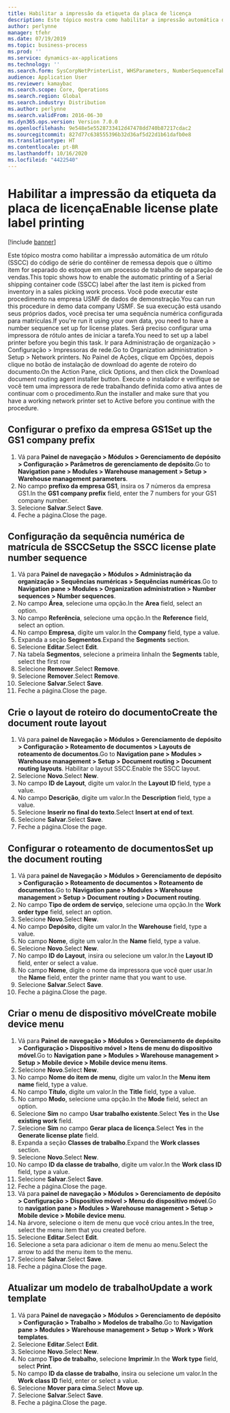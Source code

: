 ```yaml
---
title: Habilitar a impressão da etiqueta da placa de licença
description: Este tópico mostra como habilitar a impressão automática de um rótulo (SSCC) do código de série do contêiner de remessa depois que o último item for separado do estoque em um processo de trabalho de separação de vendas.
author: perlynne
manager: tfehr
ms.date: 07/19/2019
ms.topic: business-process
ms.prod: ''
ms.service: dynamics-ax-applications
ms.technology: ''
ms.search.form: SysCorpNetPrinterList, WHSParameters, NumberSequenceTableListPage, NumberSequenceDetails, WHSDocumentRoutingLayout, WHSDocumentRouting, WHSRFMenuItem, WHSRFMenu, WHSWorkTemplateTable, WHSLicensePlateLabelBuildConfig, WHSLicensePlateLabel
audience: Application User
ms.reviewer: kamaybac
ms.search.scope: Core, Operations
ms.search.region: Global
ms.search.industry: Distribution
ms.author: perlynne
ms.search.validFrom: 2016-06-30
ms.dyn365.ops.version: Version 7.0.0
ms.openlocfilehash: 9e548e5e5528733412d47478dd740b87217cdac2
ms.sourcegitcommit: 827d77c638555396b32d36af5d22d1b61dafb0e8
ms.translationtype: HT
ms.contentlocale: pt-BR
ms.lasthandoff: 10/16/2020
ms.locfileid: "4422540"
---
```

# <a name="enable-license-plate-label-printing"></a><span data-ttu-id="3ec9f-103">Habilitar a impressão da etiqueta da placa de licença</span><span class="sxs-lookup"><span data-stu-id="3ec9f-103">Enable license plate label printing</span></span>

[!include [banner](../../includes/banner.md)]

<span data-ttu-id="3ec9f-104">Este tópico mostra como habilitar a impressão automática de um rótulo (SSCC) do código de série do contêiner de remessa depois que o último item for separado do estoque em um processo de trabalho de separação de vendas.</span><span class="sxs-lookup"><span data-stu-id="3ec9f-104">This topic shows how to enable the automatic printing of a Serial shipping container code (SSCC) label after the last item is picked from inventory in a sales picking work process.</span></span> <span data-ttu-id="3ec9f-105">Você pode executar este procedimento na empresa USMF de dados de demonstração.</span><span class="sxs-lookup"><span data-stu-id="3ec9f-105">You can run this procedure in demo data company USMF.</span></span> <span data-ttu-id="3ec9f-106">Se sua execução está usando seus próprios dados, você precisa ter uma sequência numérica configurada para matrículas.</span><span class="sxs-lookup"><span data-stu-id="3ec9f-106">If you're run it using your own data, you need to have a number sequence set up for license plates.</span></span> <span data-ttu-id="3ec9f-107">Será preciso configurar uma impressora de rótulo antes de iniciar a tarefa.</span><span class="sxs-lookup"><span data-stu-id="3ec9f-107">You need to set up a label printer before you begin this task.</span></span> <span data-ttu-id="3ec9f-108">Ir para Administração de organização > Configuração > Impressoras de rede.</span><span class="sxs-lookup"><span data-stu-id="3ec9f-108">Go to Organization administration > Setup > Network printers.</span></span> <span data-ttu-id="3ec9f-109">No Painel de Ações, clique em Opções, depois clique no botão de instalação de download do agente de roteiro do documento.</span><span class="sxs-lookup"><span data-stu-id="3ec9f-109">On the Action Pane, click Options, and then click the Download document routing agent installer button.</span></span> <span data-ttu-id="3ec9f-110">Execute o instalador e verifique se você tem uma impressora de rede trabalhando definida como ativa antes de continuar com o procedimento.</span><span class="sxs-lookup"><span data-stu-id="3ec9f-110">Run the installer and make sure that you have a working network printer set to Active before you continue with the procedure.</span></span>


## <a name="set-up-the-gs1-company-prefix"></a><span data-ttu-id="3ec9f-111">Configurar o prefixo da empresa GS1</span><span class="sxs-lookup"><span data-stu-id="3ec9f-111">Set up the GS1 company prefix</span></span>
1. <span data-ttu-id="3ec9f-112">Vá para **Painel de navegação > Módulos > Gerenciamento de depósito > Configuração > Parâmetros de gerenciamento de depósito**.</span><span class="sxs-lookup"><span data-stu-id="3ec9f-112">Go to **Navigation pane > Modules > Warehouse management > Setup > Warehouse management parameters**.</span></span>
2. <span data-ttu-id="3ec9f-113">No campo **prefixo da empresa GS1**, insira os 7 números da empresa GS1.</span><span class="sxs-lookup"><span data-stu-id="3ec9f-113">In the **GS1 company prefix** field, enter the 7 numbers for your GS1 company number.</span></span>
3. <span data-ttu-id="3ec9f-114">Selecione **Salvar**.</span><span class="sxs-lookup"><span data-stu-id="3ec9f-114">Select **Save**.</span></span>
4. <span data-ttu-id="3ec9f-115">Feche a página.</span><span class="sxs-lookup"><span data-stu-id="3ec9f-115">Close the page.</span></span>

## <a name="setup-the-sscc-license-plate-number-sequence"></a><span data-ttu-id="3ec9f-116">Configuração da sequência numérica de matrícula de SSCC</span><span class="sxs-lookup"><span data-stu-id="3ec9f-116">Setup the SSCC license plate number sequence</span></span>
1. <span data-ttu-id="3ec9f-117">Vá para **Painel de navegação > Módulos > Administração da organização > Sequências numéricas > Sequências numéricas**.</span><span class="sxs-lookup"><span data-stu-id="3ec9f-117">Go to **Navigation pane > Modules > Organization administration > Number sequences > Number sequences**.</span></span>
2. <span data-ttu-id="3ec9f-118">No campo **Área**, selecione uma opção.</span><span class="sxs-lookup"><span data-stu-id="3ec9f-118">In the **Area** field, select an option.</span></span>
3. <span data-ttu-id="3ec9f-119">No campo **Referência**, selecione uma opção.</span><span class="sxs-lookup"><span data-stu-id="3ec9f-119">In the **Reference** field, select an option.</span></span>
4. <span data-ttu-id="3ec9f-120">No campo **Empresa**, digite um valor.</span><span class="sxs-lookup"><span data-stu-id="3ec9f-120">In the **Company** field, type a value.</span></span>
5. <span data-ttu-id="3ec9f-121">Expanda a seção **Segmentos**.</span><span class="sxs-lookup"><span data-stu-id="3ec9f-121">Expand the **Segments** section.</span></span>
6. <span data-ttu-id="3ec9f-122">Selecione **Editar**.</span><span class="sxs-lookup"><span data-stu-id="3ec9f-122">Select **Edit**.</span></span>
7. <span data-ttu-id="3ec9f-123">Na tabela **Segmentos**, selecione a primeira linha</span><span class="sxs-lookup"><span data-stu-id="3ec9f-123">In the **Segments** table, select the first row</span></span>
8. <span data-ttu-id="3ec9f-124">Selecione **Remover**.</span><span class="sxs-lookup"><span data-stu-id="3ec9f-124">Select **Remove**.</span></span>
9. <span data-ttu-id="3ec9f-125">Selecione **Remover**.</span><span class="sxs-lookup"><span data-stu-id="3ec9f-125">Select **Remove**.</span></span>
10. <span data-ttu-id="3ec9f-126">Selecione **Salvar**.</span><span class="sxs-lookup"><span data-stu-id="3ec9f-126">Select **Save**.</span></span>
11. <span data-ttu-id="3ec9f-127">Feche a página.</span><span class="sxs-lookup"><span data-stu-id="3ec9f-127">Close the page.</span></span>

## <a name="create-the-document-route-layout"></a><span data-ttu-id="3ec9f-128">Crie o layout de roteiro do documento</span><span class="sxs-lookup"><span data-stu-id="3ec9f-128">Create the document route layout</span></span>
1. <span data-ttu-id="3ec9f-129">Vá para **painel de Navegação > Módulos > Gerenciamento de depósito > Configuração > Roteamento de documentos > Layouts de roteamento de documentos**.</span><span class="sxs-lookup"><span data-stu-id="3ec9f-129">Go to **Navigation pane > Modules > Warehouse management > Setup > Document routing > Document routing layouts**.</span></span> <span data-ttu-id="3ec9f-130">Habilitar o layout SSCC.</span><span class="sxs-lookup"><span data-stu-id="3ec9f-130">Enable the SSCC layout.</span></span>  
2. <span data-ttu-id="3ec9f-131">Selecione **Novo**.</span><span class="sxs-lookup"><span data-stu-id="3ec9f-131">Select **New**.</span></span>
3. <span data-ttu-id="3ec9f-132">No campo **ID de Layout**, digite um valor.</span><span class="sxs-lookup"><span data-stu-id="3ec9f-132">In the **Layout ID** field, type a value.</span></span>
4. <span data-ttu-id="3ec9f-133">No campo **Descrição**, digite um valor.</span><span class="sxs-lookup"><span data-stu-id="3ec9f-133">In the **Description** field, type a value.</span></span>
5. <span data-ttu-id="3ec9f-134">Selecione **Inserir no final do texto**.</span><span class="sxs-lookup"><span data-stu-id="3ec9f-134">Select **Insert at end of text**.</span></span>
6. <span data-ttu-id="3ec9f-135">Selecione **Salvar**.</span><span class="sxs-lookup"><span data-stu-id="3ec9f-135">Select **Save**.</span></span>
7. <span data-ttu-id="3ec9f-136">Feche a página.</span><span class="sxs-lookup"><span data-stu-id="3ec9f-136">Close the page.</span></span>

## <a name="set-up-the-document-routing"></a><span data-ttu-id="3ec9f-137">Configurar o roteamento de documentos</span><span class="sxs-lookup"><span data-stu-id="3ec9f-137">Set up the document routing</span></span>
1. <span data-ttu-id="3ec9f-138">Vá para **painel de Navegação > Módulos > Gerenciamento de depósito > Configuração > Roteamento de documentos > Roteamento de documentos**.</span><span class="sxs-lookup"><span data-stu-id="3ec9f-138">Go to **Navigation pane > Modules > Warehouse management > Setup > Document routing > Document routing**.</span></span>
2. <span data-ttu-id="3ec9f-139">No campo **Tipo de ordem de serviço**, selecione uma opção.</span><span class="sxs-lookup"><span data-stu-id="3ec9f-139">In the **Work order type** field, select an option.</span></span>
3. <span data-ttu-id="3ec9f-140">Selecione **Novo**.</span><span class="sxs-lookup"><span data-stu-id="3ec9f-140">Select **New**.</span></span>
4. <span data-ttu-id="3ec9f-141">No campo **Depósito**, digite um valor.</span><span class="sxs-lookup"><span data-stu-id="3ec9f-141">In the **Warehouse** field, type a value.</span></span>
5. <span data-ttu-id="3ec9f-142">No campo **Nome**, digite um valor.</span><span class="sxs-lookup"><span data-stu-id="3ec9f-142">In the **Name** field, type a value.</span></span>
6. <span data-ttu-id="3ec9f-143">Selecione **Novo**.</span><span class="sxs-lookup"><span data-stu-id="3ec9f-143">Select **New**.</span></span>
7. <span data-ttu-id="3ec9f-144">No campo **ID do Layout**, insira ou selecione um valor.</span><span class="sxs-lookup"><span data-stu-id="3ec9f-144">In the **Layout ID** field, enter or select a value.</span></span>
8. <span data-ttu-id="3ec9f-145">No campo **Nome**, digite o nome da impressora que você quer usar.</span><span class="sxs-lookup"><span data-stu-id="3ec9f-145">In the **Name** field, enter the printer name that you want to use.</span></span>
9. <span data-ttu-id="3ec9f-146">Selecione **Salvar**.</span><span class="sxs-lookup"><span data-stu-id="3ec9f-146">Select **Save**.</span></span>
10. <span data-ttu-id="3ec9f-147">Feche a página.</span><span class="sxs-lookup"><span data-stu-id="3ec9f-147">Close the page.</span></span>

## <a name="create-mobile-device-menu"></a><span data-ttu-id="3ec9f-148">Criar o menu de dispositivo móvel</span><span class="sxs-lookup"><span data-stu-id="3ec9f-148">Create mobile device menu</span></span>
1. <span data-ttu-id="3ec9f-149">Vá para **Painel de navegação > Módulos > Gerenciamento de depósito > Configuração > Dispositivo móvel > Itens de menu do dispositivo móvel**.</span><span class="sxs-lookup"><span data-stu-id="3ec9f-149">Go to **Navigation pane > Modules > Warehouse management > Setup > Mobile device > Mobile device menu items**.</span></span>
2. <span data-ttu-id="3ec9f-150">Selecione **Novo**.</span><span class="sxs-lookup"><span data-stu-id="3ec9f-150">Select **New**.</span></span>
3. <span data-ttu-id="3ec9f-151">No campo **Nome do item de menu**, digite um valor.</span><span class="sxs-lookup"><span data-stu-id="3ec9f-151">In the **Menu item name** field, type a value.</span></span>
4. <span data-ttu-id="3ec9f-152">No campo **Título**, digite um valor.</span><span class="sxs-lookup"><span data-stu-id="3ec9f-152">In the **Title** field, type a value.</span></span>
5. <span data-ttu-id="3ec9f-153">No campo **Modo**, selecione uma opção.</span><span class="sxs-lookup"><span data-stu-id="3ec9f-153">In the **Mode** field, select an option.</span></span>
6. <span data-ttu-id="3ec9f-154">Selecione **Sim** no campo **Usar trabalho existente**.</span><span class="sxs-lookup"><span data-stu-id="3ec9f-154">Select **Yes** in the **Use existing work** field.</span></span>
7. <span data-ttu-id="3ec9f-155">Selecione **Sim** no campo **Gerar placa de licença**.</span><span class="sxs-lookup"><span data-stu-id="3ec9f-155">Select **Yes** in the **Generate license plate** field.</span></span>
8. <span data-ttu-id="3ec9f-156">Expanda a seção **Classes de trabalho**.</span><span class="sxs-lookup"><span data-stu-id="3ec9f-156">Expand the **Work classes** section.</span></span>
9. <span data-ttu-id="3ec9f-157">Selecione **Novo**.</span><span class="sxs-lookup"><span data-stu-id="3ec9f-157">Select **New**.</span></span>
10. <span data-ttu-id="3ec9f-158">No campo **ID da classe de trabalho**, digite um valor.</span><span class="sxs-lookup"><span data-stu-id="3ec9f-158">In the **Work class ID** field, type a value.</span></span>
11. <span data-ttu-id="3ec9f-159">Selecione **Salvar**.</span><span class="sxs-lookup"><span data-stu-id="3ec9f-159">Select **Save**.</span></span>
12. <span data-ttu-id="3ec9f-160">Feche a página.</span><span class="sxs-lookup"><span data-stu-id="3ec9f-160">Close the page.</span></span>
13. <span data-ttu-id="3ec9f-161">Vá para **painel de navegação > Módulos > Gerenciamento de depósito > Configuração > Dispositivo móvel > Menu do dispositivo móvel**.</span><span class="sxs-lookup"><span data-stu-id="3ec9f-161">Go to **navigation pane > Modules > Warehouse management > Setup > Mobile device > Mobile device menu**.</span></span>
14. <span data-ttu-id="3ec9f-162">Na árvore, selecione o item de menu que você criou antes.</span><span class="sxs-lookup"><span data-stu-id="3ec9f-162">In the tree, select the menu item that you created before.</span></span>
15. <span data-ttu-id="3ec9f-163">Selecione **Editar**.</span><span class="sxs-lookup"><span data-stu-id="3ec9f-163">Select **Edit**.</span></span>
16. <span data-ttu-id="3ec9f-164">Selecione a seta para adicionar o item de menu ao menu.</span><span class="sxs-lookup"><span data-stu-id="3ec9f-164">Select the arrow to add the menu item to the menu.</span></span>
17. <span data-ttu-id="3ec9f-165">Selecione **Salvar**.</span><span class="sxs-lookup"><span data-stu-id="3ec9f-165">Select **Save**.</span></span>
18. <span data-ttu-id="3ec9f-166">Feche a página.</span><span class="sxs-lookup"><span data-stu-id="3ec9f-166">Close the page.</span></span>

## <a name="update-a-work-template"></a><span data-ttu-id="3ec9f-167">Atualizar um modelo de trabalho</span><span class="sxs-lookup"><span data-stu-id="3ec9f-167">Update a work template</span></span>
1. <span data-ttu-id="3ec9f-168">Vá para **Painel de navegação > Módulos > Gerenciamento de depósito > Configuração > Trabalho > Modelos de trabalho**.</span><span class="sxs-lookup"><span data-stu-id="3ec9f-168">Go to **Navigation pane > Modules > Warehouse management > Setup > Work > Work templates**.</span></span>
2. <span data-ttu-id="3ec9f-169">Selecione **Editar**.</span><span class="sxs-lookup"><span data-stu-id="3ec9f-169">Select **Edit**.</span></span>
3. <span data-ttu-id="3ec9f-170">Selecione **Novo**.</span><span class="sxs-lookup"><span data-stu-id="3ec9f-170">Select **New**.</span></span>
4. <span data-ttu-id="3ec9f-171">No campo **Tipo de trabalho**, selecione **Imprimir**.</span><span class="sxs-lookup"><span data-stu-id="3ec9f-171">In the **Work type** field, select **Print**.</span></span>
5. <span data-ttu-id="3ec9f-172">No campo **ID da classe de trabalho**, insira ou selecione um valor.</span><span class="sxs-lookup"><span data-stu-id="3ec9f-172">In the **Work class ID** field, enter or select a value.</span></span>
6. <span data-ttu-id="3ec9f-173">Selecione **Mover para cima**.</span><span class="sxs-lookup"><span data-stu-id="3ec9f-173">Select **Move up**.</span></span>
7. <span data-ttu-id="3ec9f-174">Selecione **Salvar**.</span><span class="sxs-lookup"><span data-stu-id="3ec9f-174">Select **Save**.</span></span>
8. <span data-ttu-id="3ec9f-175">Feche a página.</span><span class="sxs-lookup"><span data-stu-id="3ec9f-175">Close the page.</span></span>

